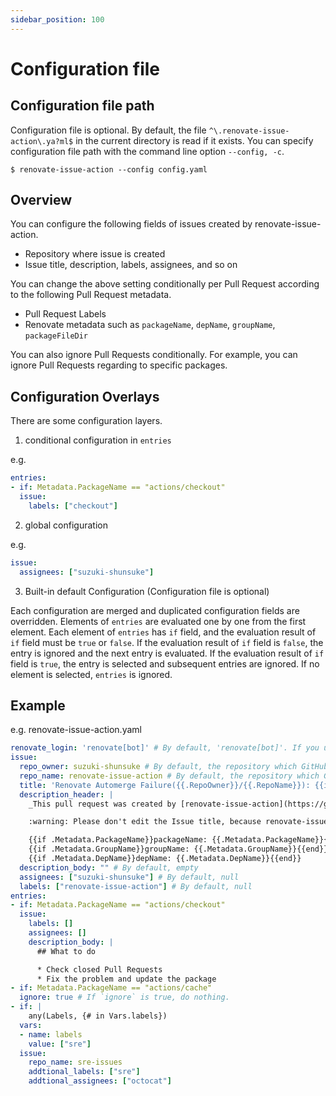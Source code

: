 ```yaml
---
sidebar_position: 100
---
```


# Configuration file

## Configuration file path

Configuration file is optional.
By default, the file `^\.renovate-issue-action\.ya?ml$` in the current directory is read if it exists.
You can specify configuration file path with the command line option `--config, -c`.

```console
$ renovate-issue-action --config config.yaml
```

## Overview

You can configure the following fields of issues created by renovate-issue-action.

* Repository where issue is created
* Issue title, description, labels, assignees, and so on

You can change the above setting conditionally per Pull Request according to the following Pull Request metadata.

* Pull Request Labels
* Renovate metadata such as `packageName`, `depName`, `groupName`, `packageFileDir`

You can also ignore Pull Requests conditionally.
For example, you can ignore Pull Requests regarding to specific packages.

## Configuration Overlays

There are some configuration layers.

1. conditional configuration in `entries`

e.g.

```yaml
entries:
- if: Metadata.PackageName == "actions/checkout"
  issue:
    labels: ["checkout"]
```

2. global configuration

e.g.

```yaml
issue:
  assignees: ["suzuki-shunsuke"]
```

3. Built-in default Configuration (Configuration file is optional)

Each configuration are merged and duplicated configuration fields are overridden.
Elements of `entries` are evaluated one by one from the first element.
Each element of `entries` has `if` field, and the evaluation result of `if` field must be `true` or `false`.
If the evaluation result of `if` field is `false`, the entry is ignored and the next entry is evaluated.
If the evaluation result of `if` field is `true`, the entry is selected and subsequent entries are ignored.
If no element is selected, `entries` is ignored.

## Example

e.g. renovate-issue-action.yaml

```yaml
renovate_login: 'renovate[bot]' # By default, 'renovate[bot]'. If you use Self-hosted Renovate, you have to set this field.
issue:
  repo_owner: suzuki-shunsuke # By default, the repository which GitHub Actions is run
  repo_name: renovate-issue-action # By default, the repository which GitHub Actions is run
  title: 'Renovate Automerge Failure({{.RepoOwner}}/{{.RepoName}}): {{if .Metadata.GroupName}}{{.Metadata.GroupName}}{{else}}{{.Metadata.PackageName}}{{.Metadata.DepName}}{{end}} {{if .Metadata.PackageFileDir}}({{.Metadata.PackageFileDir}}){{end}}'
  description_header: |
    _This pull request was created by [renovate-issue-action](https://github.com/suzuki-shunsuke/renovate-issue-action)._

    :warning: Please don't edit the Issue title, because renovate-issue-action searches issue with Issue title.

    {{if .Metadata.PackageName}}packageName: {{.Metadata.PackageName}}{{end}}
    {{if .Metadata.GroupName}}groupName: {{.Metadata.GroupName}}{{end}}
    {{if .Metadata.DepName}}depName: {{.Metadata.DepName}}{{end}}
  description_body: "" # By default, empty
  assignees: ["suzuki-shunsuke"] # By default, null
  labels: ["renovate-issue-action"] # By default, null
entries:
- if: Metadata.PackageName == "actions/checkout"
  issue:
    labels: []
    assignees: []
    description_body: |
      ## What to do

      * Check closed Pull Requests
      * Fix the problem and update the package
- if: Metadata.PackageName == "actions/cache"
  ignore: true # If `ignore` is true, do nothing.
- if: |
    any(Labels, {# in Vars.labels})
  vars:
  - name: labels
    value: ["sre"]
  issue:
    repo_name: sre-issues
    addtional_labels: ["sre"]
    addtional_assignees: ["octocat"]
```
